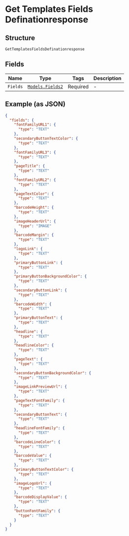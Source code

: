
# Get Templates Fields Definationresponse

## Structure

`GetTemplatesFieldsDefinationresponse`

## Fields

| Name | Type | Tags | Description |
|  --- | --- | --- | --- |
| `Fields` | [`Models.Fields2`](../../doc/models/fields-2.md) | Required | - |

## Example (as JSON)

```json
{
  "fields": {
    "fontFamilyURL1": {
      "type": "TEXT"
    },
    "secondaryButtonTextColor": {
      "type": "TEXT"
    },
    "fontFamilyURL3": {
      "type": "TEXT"
    },
    "pageTitle": {
      "type": "TEXT"
    },
    "fontFamilyURL2": {
      "type": "TEXT"
    },
    "pageTextColor": {
      "type": "TEXT"
    },
    "barcodeHeight": {
      "type": "TEXT"
    },
    "imageHeaderUrl": {
      "type": "IMAGE"
    },
    "barcodeMargin": {
      "type": "TEXT"
    },
    "logoLink": {
      "type": "TEXT"
    },
    "primaryButtonLink": {
      "type": "TEXT"
    },
    "primaryButtonBackgroundColor": {
      "type": "TEXT"
    },
    "secondaryButtonLink": {
      "type": "TEXT"
    },
    "barcodeWidth": {
      "type": "TEXT"
    },
    "primaryButtonText": {
      "type": "TEXT"
    },
    "headline": {
      "type": "TEXT"
    },
    "headlineColor": {
      "type": "TEXT"
    },
    "pageText": {
      "type": "TEXT"
    },
    "secondaryButtonBackgroundColor": {
      "type": "TEXT"
    },
    "imageLinkPreviewUrl": {
      "type": "TEXT"
    },
    "pageTextFontFamily": {
      "type": "TEXT"
    },
    "secondaryButtonText": {
      "type": "TEXT"
    },
    "headlineFontFamily": {
      "type": "TEXT"
    },
    "barcodeLineColor": {
      "type": "TEXT"
    },
    "barcodeValue": {
      "type": "TEXT"
    },
    "primaryButtonTextColor": {
      "type": "TEXT"
    },
    "imageLogoUrl": {
      "type": "TEXT"
    },
    "barcodeDisplayValue": {
      "type": "TEXT"
    },
    "buttonFontFamily": {
      "type": "TEXT"
    }
  }
}
```

